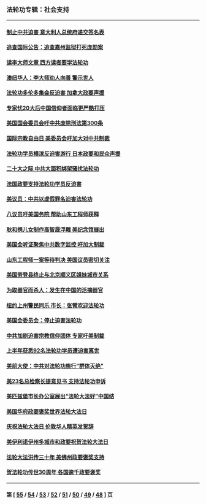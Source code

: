 ### 法轮功专辑：社会支持
---
#### [制止中共迫害 意大利人总统府递交签名表](../../pages/nf4386/n13933726.md?03030430) 
#### [追查国际公告：追查嘉州监狱打死庞勋案](../../pages/nf4386/n13933461.md?03030430) 
#### [读李大师文章 西方读者要学法轮功](../../pages/nf4386/n13925142.md?03030430) 
#### [澳纽华人：李大师劝人向善 警示世人](../../pages/nf4386/n13924146.md?03030430) 
#### [法轮功多伦多集会反迫害 加拿大政要声援](../../pages/nf4386/n13881303.md?03030430) 
#### [专家忧20大后中国信仰者面临更严酷打压](../../pages/nf4386/n13874993.md?03030430) 
#### [美国国会委员会吁中共废除刑法第300条](../../pages/nf4386/n13868121.md?03030430) 
#### [国际宗教自由日 美委员会吁加大对中共制裁](../../pages/nf4386/n13855021.md?03030430) 
#### [法轮功学员横滨反迫害游行 日本政要和民众声援](../../pages/nf4386/n13847132.md?03030430) 
#### [二十大之际 中共大面积绑架骚扰法轮功](../../pages/nf4386/n13846381.md?03030430) 
#### [法国政要支持法轮功学员反迫害](../../pages/nf4386/n13841970.md?03030430) 
#### [美议员：中共以虚假罪名迫害法轮功](../../pages/nf4386/n13841083.md?03030430) 
#### [八议员吁美国务院 帮助山东工程师获释](../../pages/nf4386/n13836379.md?03030430) 
#### [耿和携儿女制作高智晟浮雕 美纪念馆展出](../../pages/nf4386/n13829624.md?03030430) 
#### [美国会听证聚焦中共数字监控 吁加大制裁](../../pages/nf4386/n13825083.md?03030430) 
#### [山东工程师一案等待判决 美国议员密切关注](../../pages/nf4386/n13815065.md?03030430) 
#### [美国劳登县终止与北京顺义区姐妹城市关系](../../pages/nf4386/n13811030.md?03030430) 
#### [为取器官而杀人：发生在中国的活摘器官](../../pages/nf4386/n13794731.md?03030430) 
#### [纽约上州警民同乐 市长：张臂欢迎法轮功](../../pages/nf4386/n13794375.md?03030430) 
#### [美国会委员会：停止迫害法轮功](../../pages/nf4386/n13788164.md?03030430) 
#### [中共加剧迫害宗教信仰团体 专家吁美制裁](../../pages/nf4386/n13780252.md?03030430) 
#### [上半年获悉92名法轮功学员遭迫害离世](../../pages/nf4386/n13772701.md?03030430) 
#### [美前大使：中共对法轮功施行“群体灭绝”](../../pages/nf4386/n13771705.md?03030430) 
#### [美23名总检察长提意见书 支持法轮功申诉](../../pages/nf4386/n13766596.md?03030430) 
#### [美匹兹堡市长办公室展出“法轮大法好”中国结](../../pages/nf4386/n13749721.md?03030430) 
#### [美国华府政要褒奖世界法轮大法日](../../pages/nf4386/n13743770.md?03030430) 
#### [庆祝法轮大法日 伦敦华人精英发贺辞](../../pages/nf4386/n13741593.md?03030430) 
#### [美伊利诺伊州多城市和政要祝贺法轮大法日](../../pages/nf4386/n13737149.md?03030430) 
#### [法轮大法洪传三十年 美佛州政要褒奖支持](../../pages/nf4386/n13737103.md?03030430) 
#### [贺法轮功传世30周年 各国逾千政要褒奖](../../pages/nf4386/n13735828.md?03030430) 

---
#### 第 [ [55](./55.md?03030430) / [54](./54.md?03030430) / [53](./53.md?03030430) / [52](./52.md?03030430) / [51](./51.md?03030430) / [50](./50.md?03030430) / [49](./49.md?03030430) / [48](./48.md?03030430) ] 页
